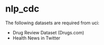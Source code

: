# nlp_cdc

 The following datasets are required from uci:
 - Drug Review Dataset (Drugs.com)
 - Health News in Twitter
